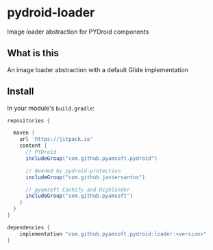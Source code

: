 # pydroid-loader
Image loader abstraction for PYDroid components

## What is this

An image loader abstraction with a default Glide implementation

## Install

In your module's `build.gradle`:
```groovy
repositories {

  maven {
    url 'https://jitpack.io'
    content {
      // PYDroid
      includeGroup("com.github.pyamsoft.pydroid")

      // Needed by pydroid-protection
      includeGroup("com.github.javiersantos")

      // pyamsoft Cachify and Highlander
      includeGroup("com.github.pyamsoft")
    }
  }
}

dependencies {
    implementation "com.github.pyamsoft.pydroid:loader:<version>"
}
```
